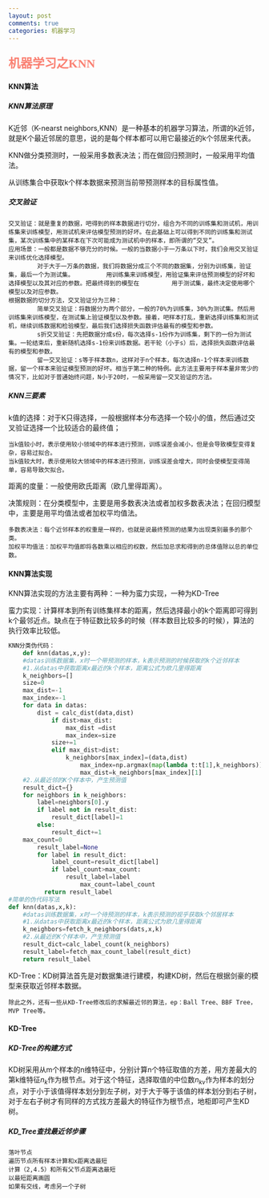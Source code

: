 ```yaml
---
layout: post
comments: true
categories: 机器学习
---
```


### <font color=salmon size=5 face="微软雅黑">机器学习之KNN</font>

#### KNN算法

##### KNN算法原理

K近邻（K-nearst neighbors,KNN）是一种基本的机器学习算法，所谓的k近邻，就是K个最近邻居的意思，说的是每个样本都可以用它最接近的k个邻居来代表。

KNN做分类预测时，一般采用多数表决法；而在做回归预测时，一般采用平均值法。

从训练集合中获取k个样本数据来预测当前带预测样本的目标属性值。

##### 交叉验证

~~~
交叉验证：就是重复的数据，吧得到的样本数据进行切分，组合为不同的训练集和测试机，用训练集来训练模型，用测试机来评估模型预测的好坏。在此基础上可以得到不同的训练集和测试集，某次训练集中的某样本在下次可能成为测试机中的样本，即所谓的“交叉”。
应用场景：一般都是数据不够充分的时候。一般的当数据小于一万条以下时，我们会用交叉验证来训练优化选择模型。
		对于大于一万条的数据，我们将数据分成三个不同的数据集，分别为训练集，验证集，最后一个为测试集。			用训练集来训练模型，用验证集来评估预测模型的好坏和选择模型以及其对应的参数。把最终得到的模型在			用于测试集，最终决定使用哪个模型以及对应参数。
根据数据的切分方法，交叉验证分为三种：
		简单交叉验证：将数据分为两个部分，一般的70%为训练集，30%为测试集。然后用训练集来训练模型，在测试集上验证模型以及参数。接着，吧样本打乱，重新选择训练集和测试机，继续训练数据和检验模型，最后我们选择损失函数评估最有的模型和参数。
		s折交叉验证：先把数据分成s份，每次选择s-1份作为训练集，剩下的一份为测试集。一轮结束后，重新随机选择s-1份来训练数据。若干轮（小于s）后，选择损失函数评估最有的模型和参数。
		留一交叉验证：s等于样本数n，这样对于n个样本，每次选择n-1个样本来训练数据，留一个样本来验证模型预测的好坏。相当于第二种的特例。此方法主要用于样本量非常少的情况下，比如对于普通始终问题，N小于20时，一般采用留一交叉验证的方法。
~~~

##### KNN三要素

k值的选择：对于K只得选择，一般根据样本分布选择一个较小的值，然后通过交叉验证选择一个比较适合的最终值；

~~~
当k值较小时，表示使用较小领域中的样本进行预测，训练误差会减小，但是会导致模型变得复杂，容易过拟合。
当k值较大时，表示使用较大领域中的样本进行预测，训练误差会增大，同时会使模型变得简单，容易导致欠拟合。
~~~

距离的度量：一般使用欧氏距离（欧几里得距离）。

决策规则：在分类模型中，主要是用多数表决法或者加权多数表决法；在回归模型中，主要是用平均值法或者加权平均值法。

~~~
多数表决法：每个近邻样本的权重是一样的，也就是说最终预测的结果为出现类别最多的那个类。
加权平均值法：加权平均值即将各数乘以相应的权数，然后加总求和得到的总体值除以总的单位数。
~~~

#### KNN算法实现

KNN算法实现的方法主要有两种：一种为蛮力实现，一种为KD-Tree

蛮力实现：计算样本到所有训练集样本的距离，然后选择最小的k个距离即可得到k个最邻近点。缺点在于特征数比较多的时候（样本数目比较多的时候），算法的执行效率比较低。

~~~python
KNN分类伪代码：
	def knn(datas,x,y):
	#datas训练数据集，x时一个带预测的样本，k表示预测的时候获取的k个近邻样本
	#1.从datas中获取距离x最近的k个样本，距离公式为欧几里得距离
	k_neighbors=[]
	size=0
	max_dist=-1
	max_index=-1
	for data in datas:
		dist = calc_dist(data,dist)
			if dist>max_dist:
				max_dist =dist
				max_index=size
			size+=1
			elif max_dist>dist:
				k_neighbors[max_index]=(data,dist)
					max_index=np.argmax(map(lambda t:t[1],k_neighbors))
					max_dist=k_neighbors[max_index][1]
	#2.从最近邻的K个样本中，产生预测值
	result_dict={}
	for neighbors in k_neighbors:
		label=neighbors[0].y
		if label not in result_dist:
			result_dict[label]=1
		else:
			result_dict+=1
	max_count=0		
        result_label=None
        for label in result_dict:
            label_count=result_dict[label]
            if label_count>max_count:
            	result_label=label
            		max_count=label_count
          return result_label
#简单的伪代码写法
def knn(datas,x,k):
	#datas训练数据集，x时一个待预测的样本，k表示预测的视乎获取k个邻居样本
	#1.从datas中获取距离x最近的k个样本，距离公式为欧几里得距离
	k_neighbors=fetch_k_neighbors(dats,x,k)
	#2.从最近的K个样本中，产生预测值
	result_dict=calc_label_count(k_neighbors)
	result_label=fetch_max_count_label(result_dict)
	return result_label
~~~

KD-Tree：KD树算法首先是对数据集进行建模，构建KD树，然后在根据剑豪的模型来获取近邻样本数据。

~~~
除此之外，还有一些从KD-Tree修改后的求解最近邻的算法，ep：Ball Tree、BBF Tree，MVP Tree等。
~~~

#### KD-Tree

##### KD-Tree的构建方式

KD树采用从m个样本的n维特征中，分别计算n个特征取值的方差，用方差最大的第k维特征$n_k$作为根节点。对于这个特征，选择取值的中位数$n_{kv}$作为样本的划分点，对于小于该值得样本划分到左子树，对于大于等于该值的样本划分到右子树，对于左右子树才有同样的方式找方差最大的特征作为根节点，地柜即可产生KD树。

##### KD_Tree查找最近邻步骤

~~~
落叶节点
遍历节点所有样本计算和x距离选最短
计算（2,4.5）和所有父节点距离选最短
以最短距离画圆
如果有交线，考虑另一个子树
~~~





